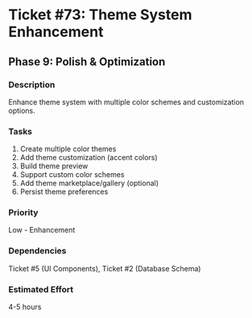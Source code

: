 # Ticket #73: Theme System Enhancement

## Phase 9: Polish & Optimization

### Description

Enhance theme system with multiple color schemes and customization options.

### Tasks

1. Create multiple color themes
2. Add theme customization (accent colors)
3. Build theme preview
4. Support custom color schemes
5. Add theme marketplace/gallery (optional)
6. Persist theme preferences

### Priority

Low - Enhancement

### Dependencies

Ticket #5 (UI Components), Ticket #2 (Database Schema)

### Estimated Effort

4-5 hours
